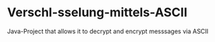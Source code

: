 # Verschl-sselung-mittels-ASCII
Java-Project that allows it to decrypt and encrypt messsages via ASCII
